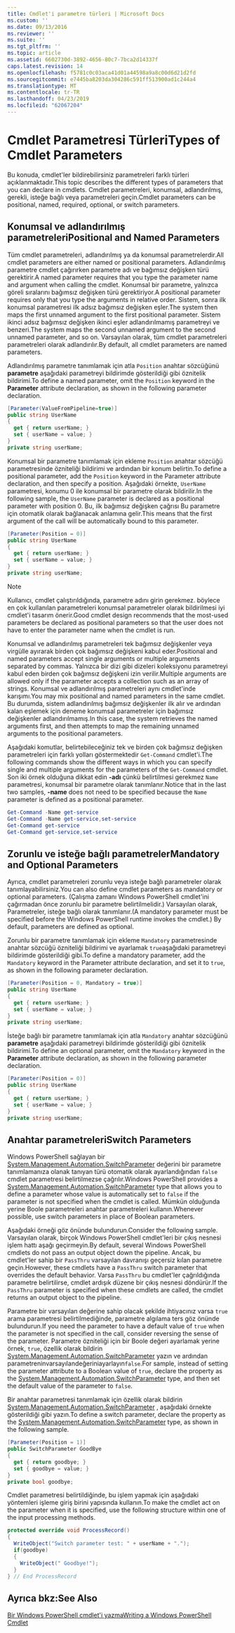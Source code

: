 ```yaml
---
title: Cmdlet'i parametre türleri | Microsoft Docs
ms.custom: ''
ms.date: 09/13/2016
ms.reviewer: ''
ms.suite: ''
ms.tgt_pltfrm: ''
ms.topic: article
ms.assetid: 6602730d-3892-4656-80c7-7bca2d14337f
caps.latest.revision: 14
ms.openlocfilehash: f5781c0c03aca41d01a44598a9a8c00d6d21d2fd
ms.sourcegitcommit: e7445ba8203da304286c591ff513900ad1c244a4
ms.translationtype: MT
ms.contentlocale: tr-TR
ms.lasthandoff: 04/23/2019
ms.locfileid: "62067204"
---
```

# <a name="types-of-cmdlet-parameters"></a><span data-ttu-id="0b472-102">Cmdlet Parametresi Türleri</span><span class="sxs-lookup"><span data-stu-id="0b472-102">Types of Cmdlet Parameters</span></span>

<span data-ttu-id="0b472-103">Bu konuda, cmdlet'ler bildirebilirsiniz parametreleri farklı türleri açıklanmaktadır.</span><span class="sxs-lookup"><span data-stu-id="0b472-103">This topic describes the different types of parameters that you can declare in cmdlets.</span></span> <span data-ttu-id="0b472-104">Cmdlet parametreleri, konumsal, adlandırılmış, gerekli, isteğe bağlı veya parametreleri geçin.</span><span class="sxs-lookup"><span data-stu-id="0b472-104">Cmdlet parameters can be positional, named, required, optional, or switch parameters.</span></span>

## <a name="positional-and-named-parameters"></a><span data-ttu-id="0b472-105">Konumsal ve adlandırılmış parametreleri</span><span class="sxs-lookup"><span data-stu-id="0b472-105">Positional and Named Parameters</span></span>

<span data-ttu-id="0b472-106">Tüm cmdlet parametreleri, adlandırılmış ya da konumsal parametrelerdir.</span><span class="sxs-lookup"><span data-stu-id="0b472-106">All cmdlet parameters are either named or positional parameters.</span></span> <span data-ttu-id="0b472-107">Adlandırılmış parametre cmdlet çağırırken parametre adı ve bağımsız değişken türü gerektirir.</span><span class="sxs-lookup"><span data-stu-id="0b472-107">A named parameter requires that you type the parameter name and argument when calling the cmdlet.</span></span> <span data-ttu-id="0b472-108">Konumsal bir parametre, yalnızca göreli sıralarını bağımsız değişken türü gerektiriyor.</span><span class="sxs-lookup"><span data-stu-id="0b472-108">A positional parameter requires only that you type the arguments in relative order.</span></span> <span data-ttu-id="0b472-109">Sistem, sonra ilk konumsal parametresi ilk adsız bağımsız değişken eşler.</span><span class="sxs-lookup"><span data-stu-id="0b472-109">The system then maps the first unnamed argument to the first positional parameter.</span></span> <span data-ttu-id="0b472-110">Sistem ikinci adsız bağımsız değişken ikinci eşler adlandırılmamış parametreyi ve benzeri.</span><span class="sxs-lookup"><span data-stu-id="0b472-110">The system maps the second unnamed argument to the second unnamed parameter, and so on.</span></span> <span data-ttu-id="0b472-111">Varsayılan olarak, tüm cmdlet parametreleri parametreleri olarak adlandırılır.</span><span class="sxs-lookup"><span data-stu-id="0b472-111">By default, all cmdlet parameters are named parameters.</span></span>

<span data-ttu-id="0b472-112">Adlandırılmış parametre tanımlamak için atla `Position` anahtar sözcüğünü **parametre** aşağıdaki parametreyi bildirimde gösterildiği gibi öznitelik bildirimi.</span><span class="sxs-lookup"><span data-stu-id="0b472-112">To define a named parameter, omit the `Position` keyword in the **Parameter** attribute declaration, as shown in the following parameter declaration.</span></span>

```csharp
[Parameter(ValueFromPipeline=true)]
public string UserName
{
  get { return userName; }
  set { userName = value; }
}
private string userName;
```

<span data-ttu-id="0b472-113">Konumsal bir parametre tanımlamak için ekleme `Position` anahtar sözcüğü parametresinde özniteliği bildirimi ve ardından bir konum belirtin.</span><span class="sxs-lookup"><span data-stu-id="0b472-113">To define a positional parameter, add the `Position` keyword in the Parameter attribute declaration, and then specify a position.</span></span> <span data-ttu-id="0b472-114">Aşağıdaki örnekte, `UserName` parametresi, konumu 0 ile konumsal bir parametre olarak bildirilir.</span><span class="sxs-lookup"><span data-stu-id="0b472-114">In the following sample, the `UserName` parameter is declared as a positional parameter with position 0.</span></span> <span data-ttu-id="0b472-115">Bu, ilk bağımsız değişken çağrısı Bu parametre için otomatik olarak bağlanacak anlamına gelir.</span><span class="sxs-lookup"><span data-stu-id="0b472-115">This means that the first argument of the call will be automatically bound to this parameter.</span></span>

```csharp
[Parameter(Position = 0)]
public string UserName
{
  get { return userName; }
  set { userName = value; }
}
private string userName;
```

> [!NOTE]
> <span data-ttu-id="0b472-116">Kullanıcı, cmdlet çalıştırıldığında, parametre adını girin gerekmez. böylece en çok kullanılan parametreleri konumsal parametreler olarak bildirilmesi iyi cmdlet'i tasarım önerir.</span><span class="sxs-lookup"><span data-stu-id="0b472-116">Good cmdlet design recommends that the most-used parameters be declared as positional parameters so that the user does not have to enter the parameter name when the cmdlet is run.</span></span>

<span data-ttu-id="0b472-117">Konumsal ve adlandırılmış parametreleri tek bağımsız değişkenler veya virgülle ayırarak birden çok bağımsız değişkeni kabul eder.</span><span class="sxs-lookup"><span data-stu-id="0b472-117">Positional and named parameters accept single arguments or multiple arguments separated by commas.</span></span> <span data-ttu-id="0b472-118">Yalnızca bir dizi gibi dizeleri koleksiyonu parametreyi kabul eden birden çok bağımsız değişkeni izin verilir.</span><span class="sxs-lookup"><span data-stu-id="0b472-118">Multiple arguments are allowed only if the parameter accepts a collection such as an array of strings.</span></span> <span data-ttu-id="0b472-119">Konumsal ve adlandırılmış parametreleri aynı cmdlet'inde karışımı.</span><span class="sxs-lookup"><span data-stu-id="0b472-119">You may mix positional and named parameters in the same cmdlet.</span></span> <span data-ttu-id="0b472-120">Bu durumda, sistem adlandırılmış bağımsız değişkenler ilk alır ve ardından kalan eşlemek için deneme konumsal parametreler için bağımsız değişkenler adlandırılmamış.</span><span class="sxs-lookup"><span data-stu-id="0b472-120">In this case, the system retrieves the named arguments first, and then attempts to map the remaining unnamed arguments to the positional parameters.</span></span>

<span data-ttu-id="0b472-121">Aşağıdaki komutlar, belirtebileceğiniz tek ve birden çok bağımsız değişken parametreleri için farklı yolları göstermektedir `Get-Command` cmdlet'i.</span><span class="sxs-lookup"><span data-stu-id="0b472-121">The following commands show the different ways in which you can specify single and multiple arguments for the parameters of the `Get-Command` cmdlet.</span></span> <span data-ttu-id="0b472-122">Son iki örnek olduğuna dikkat edin **-adı** çünkü belirtilmesi gerekmez `Name` parametresi, konumsal bir parametre olarak tanımlanır.</span><span class="sxs-lookup"><span data-stu-id="0b472-122">Notice that in the last two samples, **-name** does not need to be specified because the `Name` parameter is defined as a positional parameter.</span></span>

```powershell
Get-Command -Name get-service
Get-Command -Name get-service,set-service
Get-Command get-service
Get-Command get-service,set-service
```

## <a name="mandatory-and-optional-parameters"></a><span data-ttu-id="0b472-123">Zorunlu ve isteğe bağlı parametreler</span><span class="sxs-lookup"><span data-stu-id="0b472-123">Mandatory and Optional Parameters</span></span>

<span data-ttu-id="0b472-124">Ayrıca, cmdlet parametreleri zorunlu veya isteğe bağlı parametreler olarak tanımlayabilirsiniz.</span><span class="sxs-lookup"><span data-stu-id="0b472-124">You can also define cmdlet parameters as mandatory or optional parameters.</span></span> <span data-ttu-id="0b472-125">(Çalışma zamanı Windows PowerShell cmdlet'ini çağırmadan önce zorunlu bir parametre belirtilmelidir.)  Varsayılan olarak, Parametreler, isteğe bağlı olarak tanımlanır.</span><span class="sxs-lookup"><span data-stu-id="0b472-125">(A mandatory parameter must be specified before the Windows PowerShell runtime invokes the cmdlet.)  By default, parameters are defined as optional.</span></span>

<span data-ttu-id="0b472-126">Zorunlu bir parametre tanımlamak için ekleme `Mandatory` parametresinde anahtar sözcüğü özniteliği bildirimi ve ayarlamak `true`aşağıdaki parametreyi bildirimde gösterildiği gibi.</span><span class="sxs-lookup"><span data-stu-id="0b472-126">To define a mandatory parameter, add the `Mandatory` keyword in the Parameter attribute declaration, and set it to `true`, as shown in the following parameter declaration.</span></span>

```csharp
[Parameter(Position = 0, Mandatory = true)]
public string UserName
{
  get { return userName; }
  set { userName = value; }
}
private string userName;
```

<span data-ttu-id="0b472-127">İsteğe bağlı bir parametre tanımlamak için atla `Mandatory` anahtar sözcüğünü **parametre** aşağıdaki parametreyi bildirimde gösterildiği gibi öznitelik bildirimi.</span><span class="sxs-lookup"><span data-stu-id="0b472-127">To define an optional parameter, omit the `Mandatory` keyword in the **Parameter** attribute declaration, as shown in the following parameter declaration.</span></span>

```csharp
[Parameter(Position = 0)]
public string UserName
{
  get { return userName; }
  set { userName = value; }
}
private string userName;
```

## <a name="switch-parameters"></a><span data-ttu-id="0b472-128">Anahtar parametreleri</span><span class="sxs-lookup"><span data-stu-id="0b472-128">Switch Parameters</span></span>

<span data-ttu-id="0b472-129">Windows PowerShell sağlayan bir [System.Management.Automation.SwitchParameter](/dotnet/api/System.Management.Automation.SwitchParameter) değerini bir parametre tanımlamanıza olanak tanıyan türü otomatik olarak ayarlandığından `false` cmdlet parametresi belirtilmezse çağrılır.</span><span class="sxs-lookup"><span data-stu-id="0b472-129">Windows PowerShell provides a [System.Management.Automation.SwitchParameter](/dotnet/api/System.Management.Automation.SwitchParameter) type that allows you to define a parameter whose value is automatically set to `false` if the parameter is not specified when the cmdlet is called.</span></span> <span data-ttu-id="0b472-130">Mümkün olduğunda yerine Boole parametreleri anahtar parametreleri kullanın.</span><span class="sxs-lookup"><span data-stu-id="0b472-130">Whenever possible, use switch parameters in place of Boolean parameters.</span></span>

<span data-ttu-id="0b472-131">Aşağıdaki örneği göz önünde bulundurun.</span><span class="sxs-lookup"><span data-stu-id="0b472-131">Consider the following sample.</span></span> <span data-ttu-id="0b472-132">Varsayılan olarak, birçok Windows PowerShell cmdlet'leri bir çıkış nesnesi işlem hattı aşağı geçirmeyin.</span><span class="sxs-lookup"><span data-stu-id="0b472-132">By default, several Windows PowerShell cmdlets do not pass an output object down the pipeline.</span></span> <span data-ttu-id="0b472-133">Ancak, bu cmdlet'ler sahip bir `PassThru` varsayılan davranışı geçersiz kılan parametre geçin.</span><span class="sxs-lookup"><span data-stu-id="0b472-133">However, these cmdlets have a `PassThru` switch parameter that overrides the default behavior.</span></span> <span data-ttu-id="0b472-134">Varsa `PassThru` bu cmdlet'ler çağrıldığında parametre belirtilirse, cmdlet ardışık düzene bir çıkış nesnesi döndürür.</span><span class="sxs-lookup"><span data-stu-id="0b472-134">If the `PassThru` parameter is specified when these cmdlets are called, the cmdlet returns an output object to the pipeline.</span></span>

<span data-ttu-id="0b472-135">Parametre bir varsayılan değerine sahip olacak şekilde ihtiyacınız varsa `true` arama parametresi belirtilmediğinde, parametre algılama ters göz önünde bulundurun.</span><span class="sxs-lookup"><span data-stu-id="0b472-135">If you need the parameter to have a default value of `true` when the parameter is not specified in the call, consider reversing the sense of the parameter.</span></span> <span data-ttu-id="0b472-136">Parametre özniteliği için bir Boole değeri ayarlamak yerine örnek, `true`, özellik olarak bildirin [System.Management.Automation.SwitchParameter](/dotnet/api/System.Management.Automation.SwitchParameter) yazın ve ardından parametreninvarsayılandeğeriniayarlayın`false`.</span><span class="sxs-lookup"><span data-stu-id="0b472-136">For sample, instead of setting the parameter attribute to a Boolean value of `true`, declare the property as the [System.Management.Automation.SwitchParameter](/dotnet/api/System.Management.Automation.SwitchParameter) type, and then set the default value of the parameter to `false`.</span></span>

<span data-ttu-id="0b472-137">Bir anahtar parametresi tanımlamak için özellik olarak bildirin [System.Management.Automation.SwitchParameter](/dotnet/api/System.Management.Automation.SwitchParameter) , aşağıdaki örnekte gösterildiği gibi yazın.</span><span class="sxs-lookup"><span data-stu-id="0b472-137">To define a switch parameter, declare the property as the [System.Management.Automation.SwitchParameter](/dotnet/api/System.Management.Automation.SwitchParameter) type, as shown in the following sample.</span></span>

```csharp
[Parameter(Position = 1)]
public SwitchParameter GoodBye
{
  get { return goodbye; }
  set { goodbye = value; }
}
private bool goodbye;
```

<span data-ttu-id="0b472-138">Cmdlet parametresi belirtildiğinde, bu işlem yapmak için aşağıdaki yöntemleri işleme giriş birini yapısında kullanın.</span><span class="sxs-lookup"><span data-stu-id="0b472-138">To make the cmdlet act on the parameter when it is specified, use the following structure within one of the input processing methods.</span></span>

```csharp
protected override void ProcessRecord()
{
  WriteObject("Switch parameter test: " + userName + ".");
  if(goodbye)
  {
    WriteObject(" Goodbye!");
  }
} // End ProcessRecord
```

## <a name="see-also"></a><span data-ttu-id="0b472-139">Ayrıca bkz:</span><span class="sxs-lookup"><span data-stu-id="0b472-139">See Also</span></span>

[<span data-ttu-id="0b472-140">Bir Windows PowerShell cmdlet'i yazma</span><span class="sxs-lookup"><span data-stu-id="0b472-140">Writing a Windows PowerShell Cmdlet</span></span>](./writing-a-windows-powershell-cmdlet.md)
